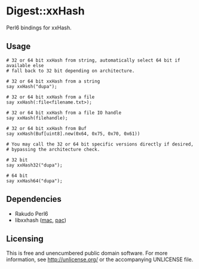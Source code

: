 # Digest::xxHash

Perl6 bindings for xxHash.


## Usage

```perl6
# 32 or 64 bit xxHash from string, automatically select 64 bit if available else
# fall back to 32 bit depending on architecture.

# 32 or 64 bit xxHash from a string
say xxHash("dupa");

# 32 or 64 bit xxHash from a file
say xxHash(:file<filename.txt>);

# 32 or 64 bit xxHash from a file IO handle
say xxHash(filehandle);

# 32 or 64 bit xxHash from Buf
say xxHash(Buf[uint8].new(0x64, 0x75, 0x70, 0x61))

# You may call the 32 or 64 bit specific versions directly if desired,
# bypassing the architecture check.

# 32 bit
say xxHash32("dupa");

# 64 bit
say xxHash64("dupa");
```

## Dependencies

- Rakudo Perl6
- libxxhash ([mac][mac], [pac][pac])


## Licensing

This is free and unencumbered public domain software. For more
information, see http://unlicense.org/ or the accompanying UNLICENSE file.

[mac]: https://github.com/atweiden/homebrew-formulae/blob/master/libxxhash/libxxhash.rb
[pac]: https://aur.archlinux.org/packages/libxxhash/
